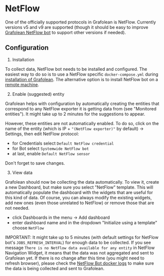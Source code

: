 # NetFlow

One of the officially supported protocols in Grafolean is NetFlow. Currently versions v5 and v9 are supported (though it should be easy to improve [Grafolean NetFlow bot](https://github.com/grafolean/grafolean-netflow-bot/) to support other versions if needed).

## Configuration

1) Installation

To collect data, NetFlow bot needs to be installed and configured. The easiest way to do so is to use a NetFlow specific `docker-compose.yml` during [installation of Grafolean](https://github.com/grafolean/grafolean#installation). The alternative option is to install NetFlow bot on a [remote machine](https://github.com/grafolean/grafolean-netflow-bot/#install).

2) Enable (suggested) entity

Grafolean helps with configuration by automatically creating the entities that correspond to any NetFlow exporter it is getting data from (see "Monitored entities"). It might take up to 2 minutes for the suggestions to appear.

However, these entities are not automatically enabled. To do so, click on the name of the entity (which is IP + `"(NetFlow exporter)"` by default) -> Settings, then edit NetFlow protocol:
- for Credentials select `Default NetFlow credential`
- for Bot select `Systemwide NetFlow bot`
- at last, enable `Default NetFlow sensor`

Don't forget to save changes.

3) View data

Grafolean should now be collecting the data automatically. To view it, create a new Dashboard, but make sure you select "NetFlow" template. This will automatically populate the dashboard with the widgets that are useful for this kind of data. Of course, you can always modify the existing widgets, add new ones (even those unrelated to NetFlow) or remove those that are not needed.

- click Dashboards in the menu -> Add dashboard
- enter dashboard name and in the dropdown "Initialize using a template" choose `NetFlow`

IMPORTANT: It might take up to 5 minutes (with default settings for NetFlow bot's `JOBS_REFRESH_INTERVAL`) for enough data to be collected. If you see message `There is no NetFlow data available for any entity` in NetFlow Navigation Widget, it means that the data was not aggregated and sent to Grafolean yet. If there is no change after this time (you might need to refresh browser), please check the [NetFlow Bot docker logs](https://github.com/grafolean/grafolean-netflow-bot/#debugging) to make sure the data is being collected and sent to Grafolean.
